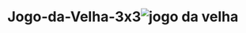 # Jogo-da-Velha-3x3![jogo da velha](https://user-images.githubusercontent.com/72109811/176805603-4137cdd3-0c1a-4430-8a5a-eb9364b40d0e.jpg)
